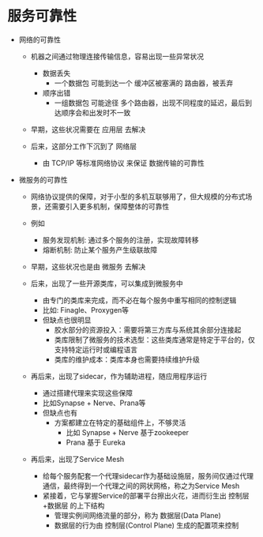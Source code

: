 # 服务可靠性

- 网络的可靠性
    - 机器之间通过物理连接传输信息，容易出现一些异常状况
        - 数据丢失
            - 一个数据包 可能到达一个 缓冲区被塞满的 路由器，被丢弃
        - 顺序出错
            - 一组数据包 可能途径 多个路由器，出现不同程度的延迟，最后到达顺序会和出发时不一致

    - 早期，这些状况需要在 应用层 去解决
    - 后来，这部分工作下沉到了 网络层
        - 由 TCP/IP 等标准网络协议 来保证 数据传输的可靠性

- 微服务的可靠性
    - 网络协议提供的保障，对于小型的多机互联够用了，但大规模的分布式场景，还需要引入更多机制，保障整体的可靠性
    - 例如
        - 服务发现机制: 通过多个服务的注册，实现故障转移
        - 熔断机制: 防止某个服务产生级联故障

    - 早期，这些状况也是由 微服务 去解决
    
    - 后来，出现了一些开源类库，可以集成到微服务中
        - 由专门的类库来完成，而不必在每个服务中重写相同的控制逻辑
        - 比如: Finagle、Proxygen等
        - 但缺点也很明显
            - 胶水部分的资源投入：需要将第三方库与系统其余部分连接起
            - 类库限制了微服务的技术选型：这些类库通常是特定于平台的，仅支持特定运行时或编程语言
            - 类库的维护成本：类库本身也需要持续维护升级
    
    - 再后来，出现了sidecar，作为辅助进程，随应用程序运行
        - 通过搭建代理来实现这些保障
        - 比如Synapse + Nerve、Prana等
        - 但缺点也有
            - 方案都建立在特定的基础组件上，不够灵活
                - 比如 Synapse + Nerve 基于zookeeper
                - Prana 基于 Eureka
    
    - 再后来，出现了Service Mesh
        - 给每个服务配套一个代理sidecar作为基础设施层，服务间仅通过代理通信，最终得到一个代理之间的网状网格，称之为Service Mesh
        - 紧接着，它与掌握Service的部署平台擦出火花，进而衍生出 控制层+数据层 的上下结构
            - 管理实例间网络流量的部分，称为 数据层(Data Plane)
            - 数据层的行为由 控制层(Control Plane) 生成的配置项来控制

